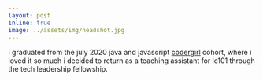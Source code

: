 ```yaml
---
layout: post
inline: true
image: ../assets/img/headshot.jpg
---
```

i graduated from the july 2020 java and javascript [codergirl](https://launchcode.org/codergirl) cohort, where i loved it so much i decided to return as a teaching assistant for lc101 through the tech leadership fellowship.
